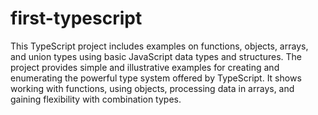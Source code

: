 # first-typescript
 This TypeScript project includes examples on functions, objects, arrays, and union types using basic JavaScript data types and structures. The project provides simple and illustrative examples for creating and enumerating the powerful type system offered by TypeScript. It shows working with functions, using objects, processing data in arrays, and gaining flexibility with combination types.
